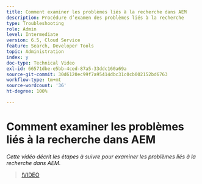 ```yaml
---
title: Comment examiner les problèmes liés à la recherche dans AEM
description: Procédure d’examen des problèmes liés à la recherche
type: Troubleshooting
role: Admin
level: Intermediate
version: 6.5, Cloud Service
feature: Search, Developer Tools
topic: Administration
index: y
doc-type: Technical Video
exl-id: 66571dbe-e5bb-4ced-87a5-33ddc160a69a
source-git-commit: 30d6120ec99f7a95414dbc31c0cb002152bd6763
workflow-type: tm+mt
source-wordcount: '36'
ht-degree: 100%

---
```


# Comment examiner les problèmes liés à la recherche dans AEM

*Cette vidéo décrit les étapes à suivre pour examiner les problèmes liés à la recherche dans AEM.*

>[!VIDEO](https://video.tv.adobe.com/v/335467?quality=12&learn=on)
